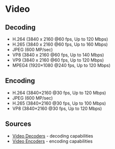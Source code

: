 # Video

## Decoding

- H.264 (3840 x 2160 @60 fps, Up to 120 Mbps)
- H.265 (3840 x 2160 @60 fps, Up to 160 Mbps)
- JPEG (600 MP/sec)
- VP8 (3840 x 2160 @60 fps, Up to 140 Mbps)
- VP9 (3840 x 2160 @60 fps, Up to 120 Mbps)
- MPEG4 (1920×1080 @240 fps, Up to 120 Mbps)

## Encoding

- H.264 (3840×2160 @30 fps, Up to 120 Mbps)
- JPEG (600 MP/sec)
- H.265 (3840×2160 @30 fps, Up to 100 Mbps)
- VP8 (3840×2160 @30 fps, Up to 120 Mbps)

## Sources

- [Video Decoders](https://docs.nvidia.com/jetson/l4t/index.html#page/Tegra%20Linux%20Driver%20Package%20Development%20Guide/software_features_jetson_nano.html#wwpID0EZHA0) - decoding capabilities
- [Video Encoders](https://docs.nvidia.com/jetson/l4t/index.html#page/Tegra%20Linux%20Driver%20Package%20Development%20Guide/software_features_jetson_nano.html#wwpID0EXHA) - encoding capabilities
